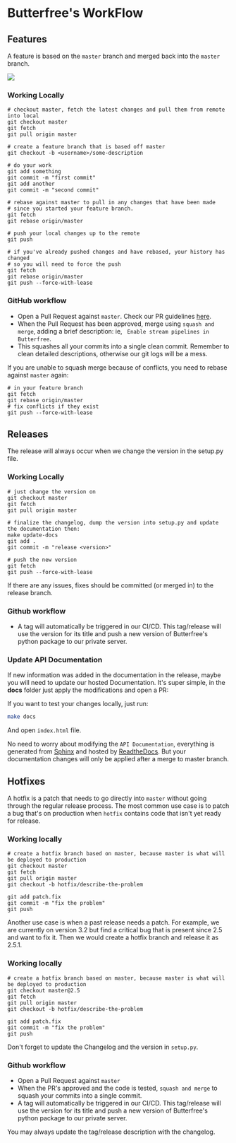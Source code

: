# Butterfree's WorkFlow

## Features

A feature is based on the `master` branch and merged back into the `master` branch.

![](https://docs.microsoft.com/en-us/azure/devops/repos/git/media/branching-guidance/featurebranching.png?view=azure-devops)


### Working Locally

```
# checkout master, fetch the latest changes and pull them from remote into local
git checkout master
git fetch
git pull origin master

# create a feature branch that is based off master
git checkout -b <username>/some-description

# do your work
git add something
git commit -m "first commit"
git add another
git commit -m "second commit"

# rebase against master to pull in any changes that have been made
# since you started your feature branch.
git fetch
git rebase origin/master

# push your local changes up to the remote
git push

# if you've already pushed changes and have rebased, your history has changed
# so you will need to force the push
git fetch
git rebase origin/master
git push --force-with-lease
````


### GitHub workflow

- Open a Pull Request against `master`. Check our PR guidelines [here](https://github.com/quintoandar/butterfree/blob/master/CONTRIBUTING.md#pull-request-guideline).
- When the Pull Request has been approved, merge using `squash and merge`, adding a brief description:
ie, ` Enable stream pipelines in Butterfree`.
- This squashes all your commits into a single clean commit. Remember to clean detailed descriptions, otherwise our git logs will be a mess.

If you are unable to squash merge because of conflicts, you need to rebase against `master` again:

```
# in your feature branch
git fetch
git rebase origin/master
# fix conflicts if they exist
git push --force-with-lease
```


## Releases

The release will always occur when we change the version in the setup.py file.


### Working Locally

```
# just change the version on 
git checkout master
git fetch
git pull origin master

# finalize the changelog, dump the version into setup.py and update the documentation then:
make update-docs
git add .
git commit -m "release <version>"

# push the new version
git fetch
git push --force-with-lease
```

If there are any issues, fixes should be committed (or merged in) to the release branch.

### Github workflow

- A tag will automatically be triggered in our CI/CD. This tag/release will use the version for its title and push a new version
of Butterfree's python package to our private server.

### Update API Documentation

If new information was added in the documentation in the release, maybe you will need to update our hosted Documentation. It's super simple, in the **docs** folder just apply the modifications and open a PR:

If you want to test your changes locally, just run:
 
```bash
make docs
```

And open `index.html` file. 

No need to worry about modifying the `API Documentation`,  everything is generated from [Sphinx](https://www.sphinx-doc.org/en/master/index.html) and hosted by [ReadtheDocs](https://readthedocs.org/). But your documentation changes will only be applied after a merge to master branch.


## Hotfixes

A hotfix is a patch that needs to go directly into `master` without going through the regular release process.
The most common use case is to patch a bug that's on production when `hotfix` contains code that isn't yet ready for release.

### Working locally

```
# create a hotfix branch based on master, because master is what will be deployed to production
git checkout master
git fetch
git pull origin master
git checkout -b hotfix/describe-the-problem

git add patch.fix
git commit -m "fix the problem"
git push
```

Another use case is when a past release needs a patch. For example, we are currently on version 3.2 but find a critical 
bug that is present since 2.5 and want to fix it. Then we would create a hotfix branch and release it as 2.5.1.

### Working locally

```
# create a hotfix branch based on master, because master is what will be deployed to production
git checkout master@2.5
git fetch
git pull origin master
git checkout -b hotfix/describe-the-problem

git add patch.fix
git commit -m "fix the problem"
git push
```

Don't forget to update the Changelog and the version in `setup.py`.

### Github workflow

- Open a Pull Request against `master`
- When the PR's approved and the code is tested, `squash and merge` to squash your commits into a single commit.
- A tag will automatically be triggered in our CI/CD. This tag/release will use the version for its title and push a new version
of Butterfree's python package to our private server.

You may always update the tag/release description with the changelog.
